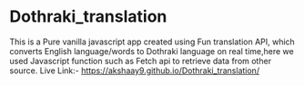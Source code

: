 # Dothraki_translation
This is a Pure vanilla javascript app created using Fun translation API, which converts English language/words to Dothraki language on real time,here we used Javascript function such as Fetch api to retrieve data from other source.
Live Link:- https://akshaay9.github.io/Dothraki_translation/
